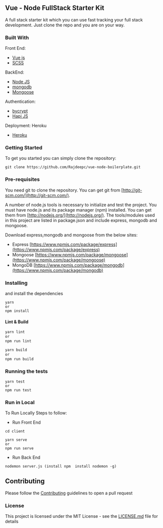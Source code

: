 ## Vue - Node FullStack Starter Kit

A full stack starter kit which you can use fast tracking your full stack development. Just clone the repo and you are on your way.

### Built With

Front End:
* [Vue js](https://github.com/facebook/vue/)
* [SCSS](https://github.com/sass/sass)

BackEnd:
* [Node JS](https://nodejs.org/en/)
* [mongodb](https://github.com/mongodb/mongo)
* [Mongoose](https://github.com/Automattic/mongoose)

Authentication:
* [bycrypt](https://github.com/kelektiv/node.bcrypt.js/)
* [Hapi JS](https://github.com/hapijs/hapi)

Deployment:
Heroku
* [Heroku](https://github.com/heroku)


### Getting Started
To get you started you can simply clone the repository:

```
git clone https://github.com/Rajdeepc/vue-node-boilerplate.git
```

### Pre-requisites
You need git to clone the repository. You can get git from
[http://git-scm.com/](http://git-scm.com/).

A number of node.js tools is necessary to initialize and test the project. You must have node.js and its package manager (npm) installed. You can get them from  [http://nodejs.org/](http://nodejs.org/). The tools/modules used in this project are listed in package.json and include express, mongodb and mongoose.

Download express,mongodb and mongoose from the below sites:
 - Express [https://www.npmjs.com/package/express](https://www.npmjs.com/package/express)
 - Mongoose [https://www.npmjs.com/package/mongoose](https://www.npmjs.com/package/mongoose)
 - MongoDB [https://www.npmjs.com/package/mongodb](https://www.npmjs.com/package/mongodb)

### Installing

and install the dependencies
```
yarn 
or 
npm install
```

#### Lint & Build

```sh
yarn lint 
or 
npm run lint

yarn build 
or 
npm run build
```

### Running the tests
```
yarn test 
or 
npm run test
```

### Run in Local

To Run Locally Steps to follow:

* Run Front End
```
cd client 

yarn serve 
or 
npm run serve
```

* Run Back End
```
nodemon server.js (install npm  install nodemon -g)
```


## Contributing

Please follow the [Contributing](./github/CONTRIBUTING.md) guidelines to open a pull request


### License

This project is licensed under the MIT License - see the [LICENSE.md](./github/LICENSE.md) file for details
